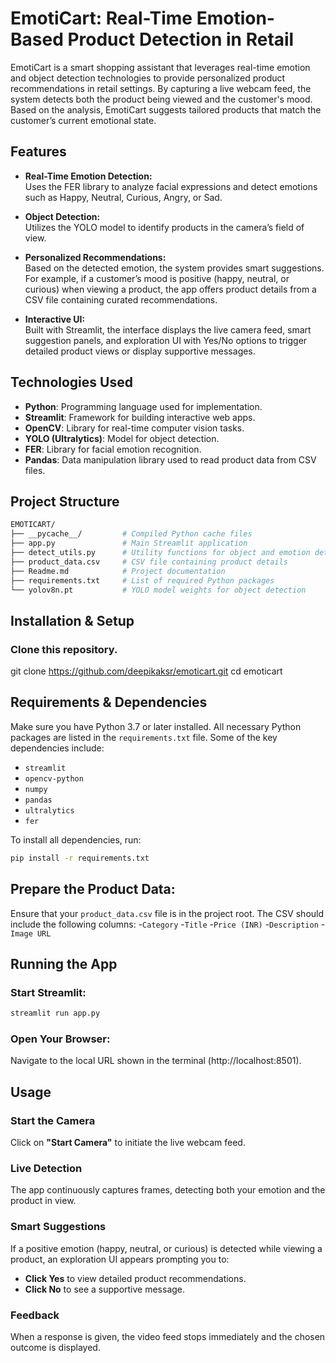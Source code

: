 # EmotiCart: Real-Time Emotion-Based Product Detection in Retail

EmotiCart is a smart shopping assistant that leverages real-time emotion and object detection technologies to provide personalized product recommendations in retail settings. By capturing a live webcam feed, the system detects both the product being viewed and the customer's mood. Based on the analysis, EmotiCart suggests tailored products that match the customer’s current emotional state.

## Features

- **Real-Time Emotion Detection:**  
  Uses the FER library to analyze facial expressions and detect emotions such as Happy, Neutral, Curious, Angry, or Sad.

- **Object Detection:**  
  Utilizes the YOLO model to identify products in the camera’s field of view.

- **Personalized Recommendations:**  
  Based on the detected emotion, the system provides smart suggestions. For example, if a customer’s mood is positive (happy, neutral, or curious) when viewing a product, the app offers product details from a CSV file containing curated recommendations.

- **Interactive UI:**  
  Built with Streamlit, the interface displays the live camera feed, smart suggestion panels, and exploration UI with Yes/No options to trigger detailed product views or display supportive messages.

## Technologies Used

- **Python**: Programming language used for implementation.
- **Streamlit**: Framework for building interactive web apps.
- **OpenCV**: Library for real-time computer vision tasks.
- **YOLO (Ultralytics)**: Model for object detection.
- **FER**: Library for facial emotion recognition.
- **Pandas**: Data manipulation library used to read product data from CSV files.

## Project Structure

```bash
EMOTICART/
├── __pycache__/         # Compiled Python cache files
├── app.py               # Main Streamlit application
├── detect_utils.py      # Utility functions for object and emotion detection
├── product_data.csv     # CSV file containing product details
├── Readme.md            # Project documentation
├── requirements.txt     # List of required Python packages
└── yolov8n.pt           # YOLO model weights for object detection
```

## Installation & Setup

### Clone this repository.
git clone https://github.com/deepikaksr/emoticart.git cd emoticart

## Requirements & Dependencies

Make sure you have Python 3.7 or later installed. All necessary Python packages are listed in the `requirements.txt` file. Some of the key dependencies include:
- `streamlit`
- `opencv-python`
- `numpy`
- `pandas`
- `ultralytics`
- `fer`

To install all dependencies, run:
```bash
pip install -r requirements.txt
```

## Prepare the Product Data:

Ensure that your `product_data.csv` file is in the project root. The CSV should include the following columns:
-`Category`
-`Title`
-`Price (INR)`
-`Description`
-`Image URL`

## Running the App

### Start Streamlit:
```bash
streamlit run app.py
```

### Open Your Browser:
Navigate to the local URL shown in the terminal (http://localhost:8501).

## Usage

### Start the Camera
Click on **"Start Camera"** to initiate the live webcam feed.

### Live Detection
The app continuously captures frames, detecting both your emotion and the product in view.

### Smart Suggestions
If a positive emotion (happy, neutral, or curious) is detected while viewing a product, an exploration UI appears prompting you to:
- **Click Yes** to view detailed product recommendations.
- **Click No** to see a supportive message.

### Feedback
When a response is given, the video feed stops immediately and the chosen outcome is displayed.